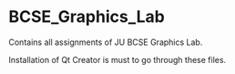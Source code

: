 # BCSE_Graphics_Lab
Contains all assignments of JU BCSE Graphics Lab.

Installation of Qt Creator is must to go through these files.
